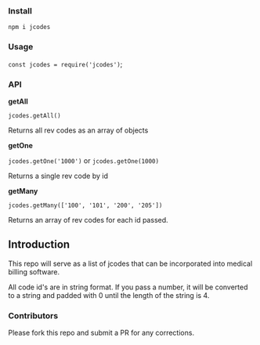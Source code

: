 ### Install
`npm i jcodes`

### Usage
`const jcodes = require('jcodes')`;

### API
**getAll**

`jcodes.getAll()`

Returns all rev codes as an array of objects

**getOne** 

`jcodes.getOne('1000')` or `jcodes.getOne(1000)`

Returns a single rev code by id

**getMany**

`jcodes.getMany(['100', '101', '200', '205'])`

Returns an array of rev codes for each id passed.

## Introduction

This repo will serve as a list of jcodes that can be incorporated into medical billing software.

All code id's are in string format. If you pass a number, it will be converted to a string and padded with 0 until the length of the string is 4.

### Contributors

Please fork this repo and submit a PR for any corrections.
